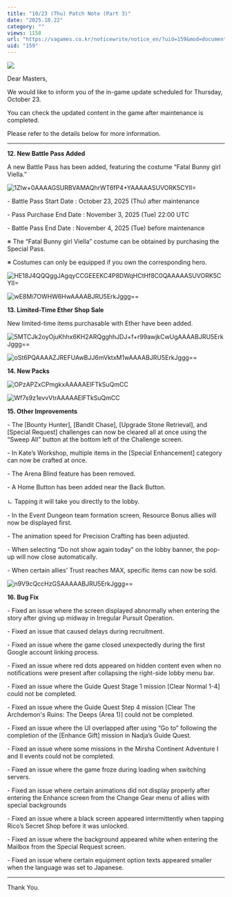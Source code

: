 ```yaml
---
title: "10/23 (Thu) Patch Note (Part 3)"
date: "2025.10.22"
category: ""
views: 1158
url: "https://vagames.co.kr/noticewrite/notice_en/?uid=159&mod=document"
uid: "159"
---
```


![](/images/news/live/en/159-fd4619b9.png)

  

Dear Masters,

  

We would like to inform you of the in-game update scheduled for Thursday, October 23.

  

You can check the updated content in the game after maintenance is completed.

  
  

Please refer to the details below for more information. 

* * *

**12\. New Battle Pass Added** 

  

A new Battle Pass has been added, featuring the costume “Fatal Bunny girl Viella.” 

  

![1ZIw+0AAAAGSURBVAMAQhrWT6fP4+YAAAAASUVORK5CYII=](/images/news/live/en/159-base64-0-45b4245f.png)  

  

\- Battle Pass Start Date : October 23, 2025 (Thu) after maintenance 

\- Pass Purchase End Date : November 3, 2025 (Tue) 22:00 UTC 

\- Battle Pass End Date : November 4, 2025 (Tue) before maintenance 

※ The “Fatal Bunny girl Viella” costume can be obtained by purchasing the Special Pass. 

※ Costumes can only be equipped if you own the corresponding hero.

  

![HE18J4QQQggJAgqyCCGEEEKC4P8DWqHCtHf8C0QAAAAASUVORK5CYII=](/images/news/live/en/159-base64-1-858088f9.png)  

  

![wE8Mi7OWHW6HwAAAABJRU5ErkJggg==](/images/news/live/en/159-base64-2-7a588958.png)  

  

**13\. Limited-Time Ether Shop Sale** 

  

New limited-time items purchasable with Ether have been added. 

![5MTCJk2oyOjuKhhx6KH2ARQgghhJDJ+f+r99awjkCwUgAAAABJRU5ErkJggg==](/images/news/live/en/159-base64-3-c4b1ab6c.png)

  

![oSt6PQAAAAZJREFUAwBJJ6mVktxM1wAAAABJRU5ErkJggg==](/images/news/live/en/159-base64-4-634c74b3.png)

  

**14\. New Packs** 

  

![OPzAPZxCPmgkxAAAAAElFTkSuQmCC](/images/news/live/en/159-base64-5-bd33ad07.png)

![Wf7s9z1evvVtrAAAAAElFTkSuQmCC](/images/news/live/en/159-base64-6-4c09ab78.png)  

  

**15\. Other Improvements** 

  

\- The \[Bounty Hunter\], \[Bandit Chase\], \[Upgrade Stone Retrieval\], and \[Special Request\] challenges can now be cleared all at once using the “Sweep All” button at the bottom left of the Challenge screen. 

\- In Kate’s Workshop, multiple items in the \[Special Enhancement\] category can now be crafted at once. 

\- The Arena Blind feature has been removed.  

\- A Home Button has been added near the Back Button.  

ㄴ Tapping it will take you directly to the lobby. 

\- In the Event Dungeon team formation screen, Resource Bonus allies will now be displayed first.  

\- The animation speed for Precision Crafting has been adjusted.  

\- When selecting “Do not show again today” on the lobby banner, the pop-up will now close automatically.  

\- When certain allies’ Trust reaches MAX, specific items can now be sold. 

  

![n9V9cQccHzGSAAAAABJRU5ErkJggg==](/images/news/live/en/159-base64-7-92cadd7c.png)  

  

**16\. Bug Fix** 

  

\- Fixed an issue where the screen displayed abnormally when entering the story after giving up midway in Irregular Pursuit Operation. 

\- Fixed an issue that caused delays during recruitment. 

\- Fixed an issue where the game closed unexpectedly during the first Google account linking process.

\- Fixed an issue where red dots appeared on hidden content even when no notifications were present after collapsing the right-side lobby menu bar. 

\- Fixed an issue where the Guide Quest Stage 1 mission \[Clear Normal 1-4\] could not be completed. 

\- Fixed an issue where the Guide Quest Step 4 mission \[Clear The Archdemon's Ruins: The Deeps (Area 1)\] could not be completed. 

\- Fixed an issue where the UI overlapped after using “Go to” following the completion of the \[Enhance Gift\] mission in Nadja’s Guide Quest. 

\- Fixed an issue where some missions in the Mirsha Continent Adventure I and II events could not be completed. 

\- Fixed an issue where the game froze during loading when switching servers. 

\- Fixed an issue where certain animations did not display properly after entering the Enhance screen from the Change Gear menu of allies with special backgrounds 

\- Fixed an issue where a black screen appeared intermittently when tapping Rico’s Secret Shop before it was unlocked. 

\- Fixed an issue where the background appeared white when entering the Mailbox from the Special Request screen. 

\- Fixed an issue where certain equipment option texts appeared smaller when the language was set to Japanese. 

  

  

* * *

  

Thank You.